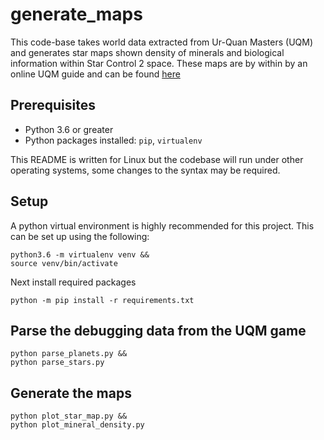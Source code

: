 # generate_maps
This code-base takes world data extracted from Ur-Quan Masters (UQM) 
and generates star maps shown density of minerals and biological information
within Star Control 2 space. These maps are by within by an online UQM guide and 
can be found [here](https://wiki.uqm.stack.nl/Walkthrough#Other_Useful_Information)

## Prerequisites
 * Python 3.6 or greater
 * Python packages installed: `pip`, `virtualenv` 

This README is written for Linux but the codebase will run under other 
operating systems, some changes to the syntax may be required.

## Setup
A python virtual environment is highly recommended for this project.
This can be set up using the following:
```
python3.6 -m virtualenv venv &&
source venv/bin/activate
```

Next install required packages
```
python -m pip install -r requirements.txt
```

## Parse the debugging data from the UQM game
```
python parse_planets.py &&
python parse_stars.py
```

## Generate the maps

```
python plot_star_map.py &&
python plot_mineral_density.py
```
